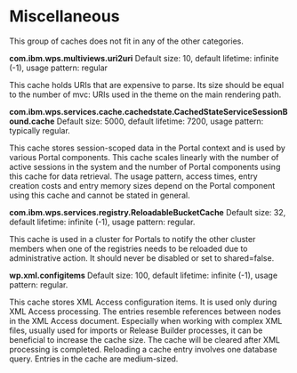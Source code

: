 # Miscellaneous

This group of caches does not fit in any of the other categories.

**com.ibm.wps.multiviews.uri2uri**
Default size: 10, default lifetime: infinite (-1), usage pattern: regular

This cache holds URIs that are expensive to parse. Its size should be equal to the number of mvc: URIs used
in the theme on the main rendering path.

**com.ibm.wps.services.cache.cachedstate.CachedStateServiceSessionBound.cache**
Default size: 5000, default lifetime: 7200, usage pattern: typically regular.

This cache stores session-scoped data in the Portal context and is used by various Portal components. This
cache scales linearly with the number of active sessions in the system and the number of Portal
components using this cache for data retrieval. The usage pattern, access times, entry creation costs and
entry memory sizes depend on the Portal component using this cache and cannot be stated in general.

**com.ibm.wps.services.registry.ReloadableBucketCache**
Default size: 32, default lifetime: infinite (-1), usage pattern: regular.

This cache is used in a cluster for Portals to notify the other cluster members when one of the registries
needs to be reloaded due to administrative action. It should never be disabled or set to shared=false.

**wp.xml.configitems**
Default size: 100, default lifetime: infinite (-1), usage pattern: regular.

This cache stores XML Access configuration items. It is used only during XML Access processing. The entries
resemble references between nodes in the XML Access document. Especially when working with complex
XML files, usually used for imports or Release Builder processes, it can be beneficial to increase the cache
size. The cache will be cleared after XML processing is completed. Reloading a cache entry involves one
database query. Entries in the cache are medium-sized.